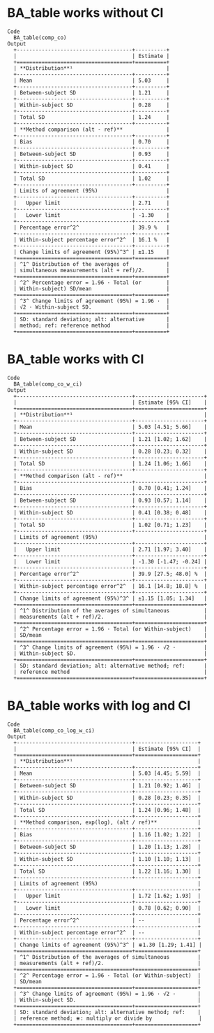 # BA_table works without CI

    Code
      BA_table(comp_co)
    Output
      +-------------------------------------+----------+
      |                                     | Estimate |
      +=====================================+==========+
      | **Distribution**¹                              |
      +-------------------------------------+----------+
      | Mean                                | 5.03     |
      +-------------------------------------+----------+
      | Between-subject SD                  | 1.21     |
      +-------------------------------------+----------+
      | Within-subject SD                   | 0.28     |
      +-------------------------------------+----------+
      | Total SD                            | 1.24     |
      +-------------------------------------+----------+
      | **Method comparison (alt - ref)**              |
      +-------------------------------------+----------+
      | Bias                                | 0.70     |
      +-------------------------------------+----------+
      | Between-subject SD                  | 0.93     |
      +-------------------------------------+----------+
      | Within-subject SD                   | 0.41     |
      +-------------------------------------+----------+
      | Total SD                            | 1.02     |
      +-------------------------------------+----------+
      | Limits of agreement (95%)                      |
      +-------------------------------------+----------+
      |   Upper limit                       | 2.71     |
      +-------------------------------------+----------+
      |   Lower limit                       | -1.30    |
      +-------------------------------------+----------+
      | Percentage error^2^                 | 39.9 %   |
      +-------------------------------------+----------+
      | Within-subject percentage error^2^  | 16.1 %   |
      +-------------------------------------+----------+
      | Change limits of agreement (95%)^3^ | ±1.15    |
      +=====================================+==========+
      | ^1^ Distribution of the averages of            |
      | simultaneous measurements (alt + ref)/2.       |
      +=====================================+==========+
      | ^2^ Percentage error = 1.96 · Total (or        |
      | Within-subject) SD/mean                        |
      +=====================================+==========+
      | ^3^ Change limits of agreement (95%) = 1.96 ·  |
      | √2 · Within-subject SD.                        |
      +=====================================+==========+
      | SD: standard deviation; alt: alternative       |
      | method; ref: reference method                  |
      +=====================================+==========+ 

# BA_table works with CI

    Code
      BA_table(comp_co_w_ci)
    Output
      +-------------------------------------+----------------------+
      |                                     | Estimate [95% CI]    |
      +=====================================+======================+
      | **Distribution**¹                                          |
      +-------------------------------------+----------------------+
      | Mean                                | 5.03 [4.51; 5.66]    |
      +-------------------------------------+----------------------+
      | Between-subject SD                  | 1.21 [1.02; 1.62]    |
      +-------------------------------------+----------------------+
      | Within-subject SD                   | 0.28 [0.23; 0.32]    |
      +-------------------------------------+----------------------+
      | Total SD                            | 1.24 [1.06; 1.66]    |
      +-------------------------------------+----------------------+
      | **Method comparison (alt - ref)**                          |
      +-------------------------------------+----------------------+
      | Bias                                | 0.70 [0.41; 1.24]    |
      +-------------------------------------+----------------------+
      | Between-subject SD                  | 0.93 [0.57; 1.14]    |
      +-------------------------------------+----------------------+
      | Within-subject SD                   | 0.41 [0.38; 0.48]    |
      +-------------------------------------+----------------------+
      | Total SD                            | 1.02 [0.71; 1.23]    |
      +-------------------------------------+----------------------+
      | Limits of agreement (95%)                                  |
      +-------------------------------------+----------------------+
      |   Upper limit                       | 2.71 [1.97; 3.40]    |
      +-------------------------------------+----------------------+
      |   Lower limit                       | -1.30 [-1.47; -0.24] |
      +-------------------------------------+----------------------+
      | Percentage error^2^                 | 39.9 [27.5; 48.0] %  |
      +-------------------------------------+----------------------+
      | Within-subject percentage error^2^  | 16.1 [14.8; 18.8] %  |
      +-------------------------------------+----------------------+
      | Change limits of agreement (95%)^3^ | ±1.15 [1.05; 1.34]   |
      +=====================================+======================+
      | ^1^ Distribution of the averages of simultaneous           |
      | measurements (alt + ref)/2.                                |
      +=====================================+======================+
      | ^2^ Percentage error = 1.96 · Total (or Within-subject)    |
      | SD/mean                                                    |
      +=====================================+======================+
      | ^3^ Change limits of agreement (95%) = 1.96 · √2 ·         |
      | Within-subject SD.                                         |
      +=====================================+======================+
      | SD: standard deviation; alt: alternative method; ref:      |
      | reference method                                           |
      +=====================================+======================+ 

# BA_table works with log and CI

    Code
      BA_table(comp_co_log_w_ci)
    Output
      +-------------------------------------+--------------------+
      |                                     | Estimate [95% CI]  |
      +=====================================+====================+
      | **Distribution**¹                                        |
      +-------------------------------------+--------------------+
      | Mean                                | 5.03 [4.45; 5.59]  |
      +-------------------------------------+--------------------+
      | Between-subject SD                  | 1.21 [0.92; 1.46]  |
      +-------------------------------------+--------------------+
      | Within-subject SD                   | 0.28 [0.23; 0.35]  |
      +-------------------------------------+--------------------+
      | Total SD                            | 1.24 [0.96; 1.48]  |
      +-------------------------------------+--------------------+
      | **Method comparison, exp(log), (alt / ref)**             |
      +-------------------------------------+--------------------+
      | Bias                                | 1.16 [1.02; 1.22]  |
      +-------------------------------------+--------------------+
      | Between-subject SD                  | 1.20 [1.13; 1.28]  |
      +-------------------------------------+--------------------+
      | Within-subject SD                   | 1.10 [1.10; 1.13]  |
      +-------------------------------------+--------------------+
      | Total SD                            | 1.22 [1.16; 1.30]  |
      +-------------------------------------+--------------------+
      | Limits of agreement (95%)                                |
      +-------------------------------------+--------------------+
      |   Upper limit                       | 1.72 [1.62; 1.93]  |
      +-------------------------------------+--------------------+
      |   Lower limit                       | 0.78 [0.62; 0.90]  |
      +-------------------------------------+--------------------+
      | Percentage error^2^                 | --                 |
      +-------------------------------------+--------------------+
      | Within-subject percentage error^2^  | --                 |
      +-------------------------------------+--------------------+
      | Change limits of agreement (95%)^3^ | ⋇1.30 [1.29; 1.41] |
      +=====================================+====================+
      | ^1^ Distribution of the averages of simultaneous         |
      | measurements (alt + ref)/2.                              |
      +=====================================+====================+
      | ^2^ Percentage error = 1.96 · Total (or Within-subject)  |
      | SD/mean                                                  |
      +=====================================+====================+
      | ^3^ Change limits of agreement (95%) = 1.96 · √2 ·       |
      | Within-subject SD.                                       |
      +=====================================+====================+
      | SD: standard deviation; alt: alternative method; ref:    |
      | reference method; ⋇: multiply or divide by               |
      +=====================================+====================+ 

